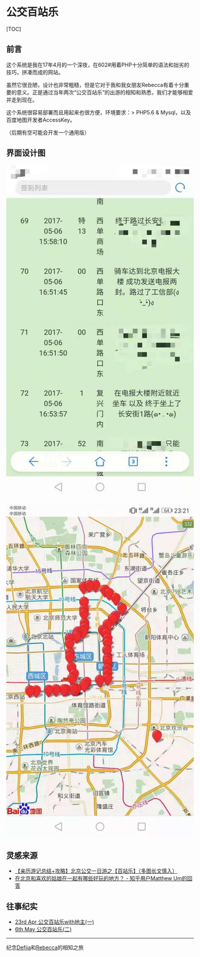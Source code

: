 # 公交百站乐

[TOC]

## 前言

这个系统是我在17年4月的一个深夜，在602#用着PHP十分简单的语法和拙劣的技巧，拼凑而成的网站。

虽然它很丑陋，设计也非常粗糙，但是它对于我和我女朋友Rebecca有着十分重要的意义。正是通过当年两次“公交百站乐”的出游的相知和熟悉，我们才能够相爱并走到现在。

这个系统很容易部署而且用起来也很方便，环境要求：> PHP5.6 & Mysql，以及百度地图开发者AccessKey。

（后期有空可能会开发一个通用版）

## 界面设计图

![签到界面](Pics/list.jpg)

![打卡路线图](Pics/result.jpg)

## 灵感来源

- [【亲历游记总结+攻略】北京公交一日游之【百站乐】（多图长文慎入）](http://blog.renren.com/share/234119596/16552442311?from=0101010202&ref=minifeed&sfet=102&fin=4&fid=24041448609&ff_id=234119596&platform=0&expose_time=1385214702)
- [在北京和喜欢的姑娘在一起有哪些好玩的地方？ - 知乎用户Matthew Um的回答](https://www.zhihu.com/question/20656482/answer/52391370)

## 往事纪实

- [23rd Apr 公交百站乐with地主(一)](https://blog.defjia.top/?p=516)
- [6th May 公交百站乐(二)](https://blog.defjia.top/?p=534)

------
纪念[Defjia](https://blog.defjia.top)和[Rebecca](https://rebecca.defjia.top)的相知之旅
